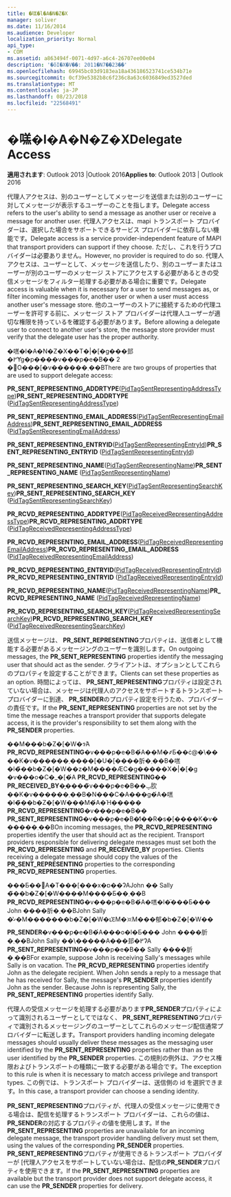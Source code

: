 ```yaml
---
title: �㗝�l�A�N�Z�X
manager: soliver
ms.date: 11/16/2014
ms.audience: Developer
localization_priority: Normal
api_type:
- COM
ms.assetid: a863494f-0071-4d97-a6c4-26707ee00e04
description: '�ŏI�X�V��: 2011�N7��23��'
ms.openlocfilehash: 69945bc03d9183ea18a436186523741ce534b71e
ms.sourcegitcommit: 0cf39e5382b8c6f236c8a63c6036849ed3527ded
ms.translationtype: MT
ms.contentlocale: ja-JP
ms.lasthandoff: 08/23/2018
ms.locfileid: "22568491"
---
```

# <a name="delegate-access"></a><span data-ttu-id="12242-103">�㗝�l�A�N�Z�X</span><span class="sxs-lookup"><span data-stu-id="12242-103">Delegate Access</span></span>

  
  
<span data-ttu-id="12242-104">**適用されます**: Outlook 2013 |Outlook 2016</span><span class="sxs-lookup"><span data-stu-id="12242-104">**Applies to**: Outlook 2013 | Outlook 2016</span></span> 
  
<span data-ttu-id="12242-105">代理人アクセスは、別のユーザーとしてメッセージを送信または別のユーザーに対してメッセージが表示するユーザーのことを指します。</span><span class="sxs-lookup"><span data-stu-id="12242-105">Delegate access refers to the user's ability to send a message as another user or receive a message for another user.</span></span> <span data-ttu-id="12242-106">代理人アクセスは、mapi トランスポート プロバイダーは、選択した場合をサポートできるサービス プロバイダーに依存しない機能です。</span><span class="sxs-lookup"><span data-stu-id="12242-106">Delegate access is a service provider-independent feature of MAPI that transport providers can support if they choose.</span></span> <span data-ttu-id="12242-107">ただし、これを行うプロバイダーは必要ありません。</span><span class="sxs-lookup"><span data-stu-id="12242-107">However, no provider is required to do so.</span></span> <span data-ttu-id="12242-108">代理人アクセスは、ユーザーとして、メッセージを送信したり、別のユーザーまたはユーザーが別のユーザーのメッセージ ストアにアクセスする必要があるときの受信メッセージをフィルター処理する必要がある場合に重要です。</span><span class="sxs-lookup"><span data-stu-id="12242-108">Delegate access is valuable when it is necessary for a user to send messages as, or filter incoming messages for, another user or when a user must access another user's message store.</span></span> <span data-ttu-id="12242-109">他のユーザーのストアに接続するための代理ユーザーを許可する前に、メッセージ ストア プロバイダーは代理人ユーザーが適切な権限を持っているを確認する必要があります。</span><span class="sxs-lookup"><span data-stu-id="12242-109">Before allowing a delegate user to connect to another user's store, the message store provider must verify that the delegate user has the proper authority.</span></span> 
  
<span data-ttu-id="12242-110">�㗝�l�A�N�Z�X��T�|�[�g���邽�߂Ɏg�p����v���p�e�B�� 2 �̃O���[�v������܂��B</span><span class="sxs-lookup"><span data-stu-id="12242-110">There are two groups of properties that are used to support delegate access:</span></span>
  
 <span data-ttu-id="12242-111">**PR_SENT_REPRESENTING_ADDRTYPE**([PidTagSentRepresentingAddressType](pidtagsentrepresentingaddresstype-canonical-property.md))</span><span class="sxs-lookup"><span data-stu-id="12242-111">**PR_SENT_REPRESENTING_ADDRTYPE** ([PidTagSentRepresentingAddressType](pidtagsentrepresentingaddresstype-canonical-property.md))</span></span> 
  
 <span data-ttu-id="12242-112">**PR_SENT_REPRESENTING_EMAIL_ADDRESS**([PidTagSentRepresentingEmailAddress](pidtagsentrepresentingemailaddress-canonical-property.md))</span><span class="sxs-lookup"><span data-stu-id="12242-112">**PR_SENT_REPRESENTING_EMAIL_ADDRESS** ([PidTagSentRepresentingEmailAddress](pidtagsentrepresentingemailaddress-canonical-property.md))</span></span> 
  
 <span data-ttu-id="12242-113">**PR_SENT_REPRESENTING_ENTRYID**([PidTagSentRepresentingEntryId](pidtagsentrepresentingentryid-canonical-property.md))</span><span class="sxs-lookup"><span data-stu-id="12242-113">**PR_SENT_REPRESENTING_ENTRYID** ([PidTagSentRepresentingEntryId](pidtagsentrepresentingentryid-canonical-property.md))</span></span> 
  
 <span data-ttu-id="12242-114">**PR_SENT_REPRESENTING_NAME**([PidTagSentRepresentingName](pidtagsentrepresentingname-canonical-property.md))</span><span class="sxs-lookup"><span data-stu-id="12242-114">**PR_SENT_REPRESENTING_NAME** ([PidTagSentRepresentingName](pidtagsentrepresentingname-canonical-property.md))</span></span> 
  
 <span data-ttu-id="12242-115">**PR_SENT_REPRESENTING_SEARCH_KEY**([PidTagSentRepresentingSearchKey](pidtagsentrepresentingsearchkey-canonical-property.md))</span><span class="sxs-lookup"><span data-stu-id="12242-115">**PR_SENT_REPRESENTING_SEARCH_KEY** ([PidTagSentRepresentingSearchKey](pidtagsentrepresentingsearchkey-canonical-property.md))</span></span> 
  
 <span data-ttu-id="12242-116">**PR_RCVD_REPRESENTING_ADDRTYPE**([PidTagReceivedRepresentingAddressType](pidtagreceivedrepresentingaddresstype-canonical-property.md))</span><span class="sxs-lookup"><span data-stu-id="12242-116">**PR_RCVD_REPRESENTING_ADDRTYPE** ([PidTagReceivedRepresentingAddressType](pidtagreceivedrepresentingaddresstype-canonical-property.md))</span></span> 
  
 <span data-ttu-id="12242-117">**PR_RCVD_REPRESENTING_EMAIL_ADDRESS**([PidTagReceivedRepresentingEmailAddress](pidtagreceivedrepresentingemailaddress-canonical-property.md))</span><span class="sxs-lookup"><span data-stu-id="12242-117">**PR_RCVD_REPRESENTING_EMAIL_ADDRESS** ([PidTagReceivedRepresentingEmailAddress](pidtagreceivedrepresentingemailaddress-canonical-property.md))</span></span> 
  
 <span data-ttu-id="12242-118">**PR_RCVD_REPRESENTING_ENTRYID**([PidTagReceivedRepresentingEntryId](pidtagreceivedrepresentingentryid-canonical-property.md))</span><span class="sxs-lookup"><span data-stu-id="12242-118">**PR_RCVD_REPRESENTING_ENTRYID** ([PidTagReceivedRepresentingEntryId](pidtagreceivedrepresentingentryid-canonical-property.md))</span></span> 
  
 <span data-ttu-id="12242-119">**PR_RCVD_REPRESENTING_NAME**([PidTagReceivedRepresentingName](pidtagreceivedrepresentingname-canonical-property.md))</span><span class="sxs-lookup"><span data-stu-id="12242-119">**PR_RCVD_REPRESENTING_NAME** ([PidTagReceivedRepresentingName](pidtagreceivedrepresentingname-canonical-property.md))</span></span> 
  
 <span data-ttu-id="12242-120">**PR_RCVD_REPRESENTING_SEARCH_KEY**([PidTagReceivedRepresentingSearchKey](pidtagreceivedrepresentingsearchkey-canonical-property.md))</span><span class="sxs-lookup"><span data-stu-id="12242-120">**PR_RCVD_REPRESENTING_SEARCH_KEY** ([PidTagReceivedRepresentingSearchKey](pidtagreceivedrepresentingsearchkey-canonical-property.md))</span></span> 
  
<span data-ttu-id="12242-121">送信メッセージは、 **PR_SENT_REPRESENTING**プロパティは、送信者として機能する必要があるメッセージングのユーザーを識別します。</span><span class="sxs-lookup"><span data-stu-id="12242-121">On outgoing messages, the **PR_SENT_REPRESENTING** properties identify the messaging user that should act as the sender.</span></span> <span data-ttu-id="12242-122">クライアントは、オプションとしてこれらのプロパティを設定することができます。</span><span class="sxs-lookup"><span data-stu-id="12242-122">Clients can set these properties as an option.</span></span> <span data-ttu-id="12242-123">時間によっては、 **PR_SENT_REPRESENTING**プロパティは設定されていない場合は、メッセージは代理人のアクセスをサポートするトランスポート プロバイダーに到達、 **PR_SENDER**のプロパティ設定を行うため、プロバイダーの責任です。</span><span class="sxs-lookup"><span data-stu-id="12242-123">If the **PR_SENT_REPRESENTING** properties are not set by the time the message reaches a transport provider that supports delegate access, it is the provider's responsibility to set them along with the **PR_SENDER** properties.</span></span> 
  
<span data-ttu-id="12242-p103">��M���b�Z�[�W�ɂ́A **PR_RCVD_REPRESENTING**�v���p�e�B�́A��M�҂Ƃ��ċ@�\����K�v������܂����[�U�[����肵�܂��B�㗝�l�̃��b�Z�[�W��z�M����ӔC�g�����X�|�[�g �v���o�C�_�[�́A **PR_RCVD_REPRESENTING**�� **PR_RECEIVED_BY**�̗����̃v���p�e�B��ݒ肷��K�v������܂��B�N���C�A���g�́A�㗝�l�̃��b�Z�[�W���M�́A�Ή����� **PR_RCVD_REPRESENTING**�v���p�e�B�� **PR_SENT_REPRESENTING**�v���p�e�B�̒l��R�s�[����K�v������܂��B</span><span class="sxs-lookup"><span data-stu-id="12242-p103">On incoming messages, the **PR_RCVD_REPRESENTING** properties identify the user that should act as the recipient. Transport providers responsible for delivering delegate messages must set both the **PR_RCVD_REPRESENTING** and **PR_RECEIVED_BY** properties. Clients receiving a delegate message should copy the values of the **PR_SENT_REPRESENTING** properties to the corresponding **PR_RCVD_REPRESENTING** properties.</span></span> 
  
<span data-ttu-id="12242-p104">���Ƃ��΁A�T���[���x�ɒ��ɁAJohn �� Sally �̃��b�Z�[�W����M����Ƃ��܂��B **PR_RCVD_REPRESENTING**�v���p�e�B�́A�㗝�l�̈���Ƃ��� John ����肵�܂��BJohn Sally �̔ގ�M�������b�Z�[�W�ւ̕ԐM�𑗐M���郁�b�Z�[�W�� **PR_SENDER**�v���p�e�B�́A���o�l�Ƃ��� John ����肵�܂��BJohn Sally ��\�����A���邽�߂ɁA **PR_SENT_REPRESENTING**�v���p�e�B�� Sally ����肵�܂��B</span><span class="sxs-lookup"><span data-stu-id="12242-p104">For example, suppose John is receiving Sally's messages while Sally is on vacation. The **PR_RCVD_REPRESENTING** properties identify John as the delegate recipient. When John sends a reply to a message that he has received for Sally, the message's **PR_SENDER** properties identify John as the sender. Because John is representing Sally, the **PR_SENT_REPRESENTING** properties identify Sally.</span></span> 
  
<span data-ttu-id="12242-131">代理人の受信メッセージを処理する必要があります**PR_SENDER**プロパティによって識別されるユーザーとしてではなく、 **PR_SENT_REPRESENTING**プロパティで識別されるメッセージングのユーザーとしてこれらのメッセージ配信通常プロバイダーに転送します。</span><span class="sxs-lookup"><span data-stu-id="12242-131">Transport providers handling incoming delegate messages should usually deliver these messages as the messaging user identified by the **PR_SENT_REPRESENTING** properties rather than as the user identified by the **PR_SENDER** properties.</span></span> <span data-ttu-id="12242-132">この規則の例外は、アクセス権限およびトランスポートの種類に一致する必要がある場合です。</span><span class="sxs-lookup"><span data-stu-id="12242-132">The exception to this rule is when it is necessary to match access privilege and transport types.</span></span> <span data-ttu-id="12242-133">この例では、トランスポート プロバイダーは、送信側の id を選択できます。</span><span class="sxs-lookup"><span data-stu-id="12242-133">In this case, a transport provider can choose a sending identity.</span></span> 
  
<span data-ttu-id="12242-134">**PR_SENT_REPRESENTING**プロパティが、代理人の受信メッセージに使用できる場合は、配信を処理するトランスポート プロバイダーは、これらの値は、 **PR_SENDER**の対応するプロパティの値を使用します。</span><span class="sxs-lookup"><span data-stu-id="12242-134">If the **PR_SENT_REPRESENTING** properties are unavailable for an incoming delegate message, the transport provider handling delivery must set them, using the values of the corresponding **PR_SENDER** properties.</span></span> <span data-ttu-id="12242-135">**PR_SENT_REPRESENTING**プロパティが使用できるトランスポート プロバイダーが [代理人アクセスをサポートしていない場合は、配信の**PR_SENDER**プロパティを使用できます。</span><span class="sxs-lookup"><span data-stu-id="12242-135">If the **PR_SENT_REPRESENTING** properties are available but the transport provider does not support delegate access, it can use the **PR_SENDER** properties for delivery.</span></span> 
  

